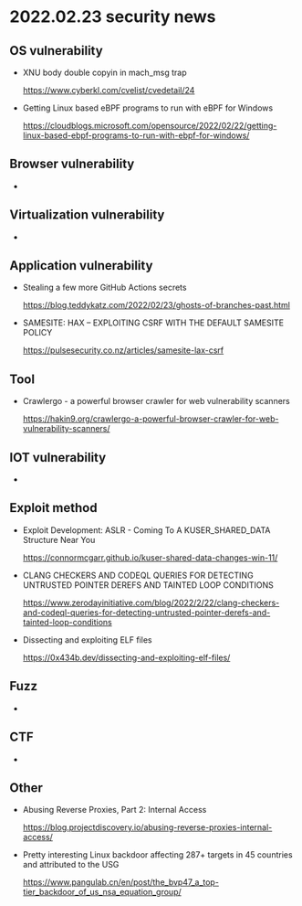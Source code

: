 # 2022.02.23 security news

## OS vulnerability 

* XNU body double copyin in mach_msg trap

  https://www.cyberkl.com/cvelist/cvedetail/24

* Getting Linux based eBPF programs to run with eBPF for Windows

  https://cloudblogs.microsoft.com/opensource/2022/02/22/getting-linux-based-ebpf-programs-to-run-with-ebpf-for-windows/

## Browser vulnerability

* 

## Virtualization vulnerability

* 

## Application vulnerability 

* Stealing a few more GitHub Actions secrets

  https://blog.teddykatz.com/2022/02/23/ghosts-of-branches-past.html

* SAMESITE: HAX – EXPLOITING CSRF WITH THE DEFAULT SAMESITE POLICY

  https://pulsesecurity.co.nz/articles/samesite-lax-csrf

## Tool

* Crawlergo - a powerful browser crawler for web vulnerability scanners

  https://hakin9.org/crawlergo-a-powerful-browser-crawler-for-web-vulnerability-scanners/

## IOT vulnerability 

* 

## Exploit method

* Exploit Development: ASLR - Coming To A KUSER_SHARED_DATA Structure Near You

  https://connormcgarr.github.io/kuser-shared-data-changes-win-11/

* CLANG CHECKERS AND CODEQL QUERIES FOR DETECTING UNTRUSTED POINTER DEREFS AND TAINTED LOOP CONDITIONS

  https://www.zerodayinitiative.com/blog/2022/2/22/clang-checkers-and-codeql-queries-for-detecting-untrusted-pointer-derefs-and-tainted-loop-conditions

* Dissecting and exploiting ELF files

  https://0x434b.dev/dissecting-and-exploiting-elf-files/

## Fuzz

* 

## CTF

* 

## Other

* Abusing Reverse Proxies, Part 2: Internal Access

  https://blog.projectdiscovery.io/abusing-reverse-proxies-internal-access/

* Pretty interesting Linux backdoor affecting 287+ targets in 45 countries and attributed to the USG 

  https://www.pangulab.cn/en/post/the_bvp47_a_top-tier_backdoor_of_us_nsa_equation_group/